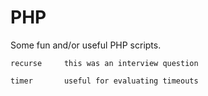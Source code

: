 # PHP

Some fun and/or useful PHP scripts.

	recurse		this was an interview question

	timer		useful for evaluating timeouts

